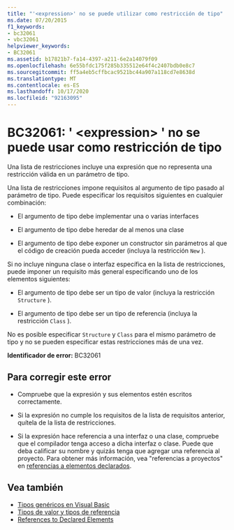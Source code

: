 ```yaml
---
title: "'<expression>' no se puede utilizar como restricción de tipo"
ms.date: 07/20/2015
f1_keywords:
- bc32061
- vbc32061
helpviewer_keywords:
- BC32061
ms.assetid: b17821b7-fa14-4397-a211-6e2a14079f09
ms.openlocfilehash: 6e55bfdc175f285b335512e64f4c2407bdb0e8c7
ms.sourcegitcommit: ff5a4eb5cffbcac9521bc44a907a118cd7e8638d
ms.translationtype: MT
ms.contentlocale: es-ES
ms.lasthandoff: 10/17/2020
ms.locfileid: "92163095"
---
```

# <a name="bc32061-expression-cannot-be-used-as-a-type-constraint"></a>BC32061: ' \<expression> ' no se puede usar como restricción de tipo

Una lista de restricciones incluye una expresión que no representa una restricción válida en un parámetro de tipo.

 Una lista de restricciones impone requisitos al argumento de tipo pasado al parámetro de tipo. Puede especificar los requisitos siguientes en cualquier combinación:

- El argumento de tipo debe implementar una o varias interfaces

- El argumento de tipo debe heredar de al menos una clase

- El argumento de tipo debe exponer un constructor sin parámetros al que el código de creación pueda acceder (incluya la restricción `New` ).

 Si no incluye ninguna clase o interfaz específica en la lista de restricciones, puede imponer un requisito más general especificando uno de los elementos siguientes:

- El argumento de tipo debe ser un tipo de valor (incluya la restricción `Structure` ).

- El argumento de tipo debe ser un tipo de referencia (incluya la restricción `Class` ).

 No es posible especificar `Structure` y `Class` para el mismo parámetro de tipo y no se pueden especificar estas restricciones más de una vez.

 **Identificador de error:** BC32061

## <a name="to-correct-this-error"></a>Para corregir este error

- Compruebe que la expresión y sus elementos estén escritos correctamente.

- Si la expresión no cumple los requisitos de la lista de requisitos anterior, quítela de la lista de restricciones.

- Si la expresión hace referencia a una interfaz o una clase, compruebe que el compilador tenga acceso a dicha interfaz o clase. Puede que deba calificar su nombre y quizás tenga que agregar una referencia al proyecto. Para obtener más información, vea "referencias a proyectos" en [referencias a elementos declarados](../../programming-guide/language-features/declared-elements/references-to-declared-elements.md).

## <a name="see-also"></a>Vea también

- [Tipos genéricos en Visual Basic](../../programming-guide/language-features/data-types/generic-types.md)
- [Tipos de valor y tipos de referencia](../../programming-guide/language-features/data-types/value-types-and-reference-types.md)
- [References to Declared Elements](../../programming-guide/language-features/declared-elements/references-to-declared-elements.md)
